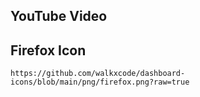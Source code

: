 ## YouTube Video

## Firefox Icon

```text
https://github.com/walkxcode/dashboard-icons/blob/main/png/firefox.png?raw=true
```
